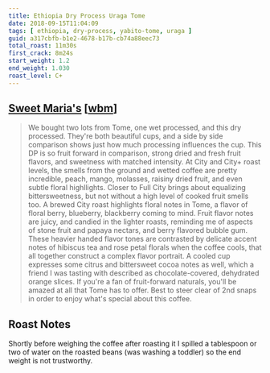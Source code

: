 ```yaml
---
title: Ethiopia Dry Process Uraga Tome
date: 2018-09-15T11:04:09
tags: [ ethiopia, dry-process, yabito-tome, uraga ]
guid: a317cbfb-b1e2-4678-b17b-cb74a88eec73
total_roast: 11m30s
first_crack: 8m24s
start_weight: 1.2
end_weight: 1.030
roast_level: C+
---
```


## [Sweet Maria's][sm] [[wbm][wbm]]

[sm]: https://www.sweetmarias.com/ethiopia-dry-process-guji-uraga-tome.html

[wbm]: https://web.archive.org/web/20180810133331/https://www.sweetmarias.com/ethiopia-dry-process-guji-uraga-tome.html

> We bought two lots from Tome, one wet processed, and this dry processed.
> They're both beautiful cups, and a side by side comparison shows just how much
> processing influences the cup. This DP is so fruit forward in comparison,
> strong dried and fresh fruit flavors, and sweetness with matched intensity. At
> City and City+ roast levels, the smells from the ground and wetted coffee are
> pretty incredible, peach, mango, molasses, raisiny dried fruit, and even
> subtle floral highllights. Closer to Full City brings about equalizing
> bittersweetness, but not without a high level of cooked fruit smells too. A
> brewed City roast highlights floral notes in Tome, a flavor of floral berry,
> blueberry, blackberry coming to mind. Fruit flavor notes are juicy, and
> candied in the lighter roasts, reminding me of aspects of stone fruit and
> papaya nectars, and berry flavored bubble gum. These heavier handed flavor
> tones are contrasted by delicate accent notes of hibiscus tea and rose petal
> florals when the coffee cools, that all together construct a complex flavor
> portrait. A cooled cup expresses some citrus and bittersweet cocoa notes as
> well, which a friend I was tasting with described as chocolate-covered,
> dehydrated orange slices. If you're a fan of fruit-forward naturals, you'll be
> amazed at all that Tome has to offer. Best to steer clear of 2nd snaps in
> order to enjoy what's special about this coffee.

## Roast Notes

Shortly before weighing the coffee after roasting it I spilled a tablespoon or
two of water on the roasted beans (was washing a toddler) so the end weight is
not trustworthy.

